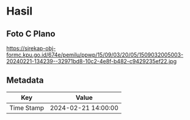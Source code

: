 # Hasil

## Foto C Plano

https://sirekap-obj-formc.kpu.go.id/674e/pemilu/ppwp/15/09/03/20/05/1509032005003-20240221-134239--32971bd8-10c2-4e8f-b482-c9429235ef22.jpg


## Metadata

| Key        | Value               |
| ---------- | ------------------- |
| Time Stamp | 2024-02-21 14:00:00 |



